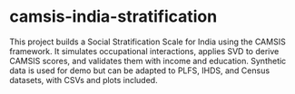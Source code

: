# camsis-india-stratification
This project builds a Social Stratification Scale for India using the CAMSIS framework. It simulates occupational interactions, applies SVD to derive CAMSIS scores, and validates them with income and education. Synthetic data is used for demo but can be adapted to PLFS, IHDS, and Census datasets, with CSVs and plots included.  
